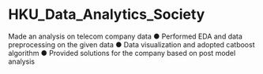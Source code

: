 # HKU_Data_Analytics_Society


Made an analysis on telecom company data
● Performed EDA and data preprocessing on the given data
● Data visualization and adopted catboost algorithm
● Provided solutions for the company based on post model analysis
